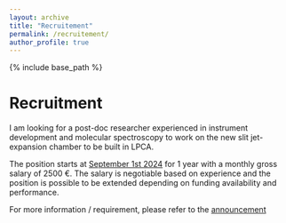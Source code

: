 ```yaml
---
layout: archive
title: "Recruitement"
permalink: /recruitement/
author_profile: true
---
```


{% include base_path %}


Recruitment
=====

I am looking for a post-doc researcher experienced in instrument development and molecular spectroscopy to work on the new slit jet-expansion chamber to be built in LPCA. 

The position starts at <u>September 1st 2024</u> for 1 year with a monthly gross salary of 2500 €. The salary is negotiable based on experience and the position is possible to be extended depending on funding availability and performance. 

For more information / requirement, please refer to the [announcement](https://lpca.univ-littoral.fr/recrutements/post-doctorats/) 
